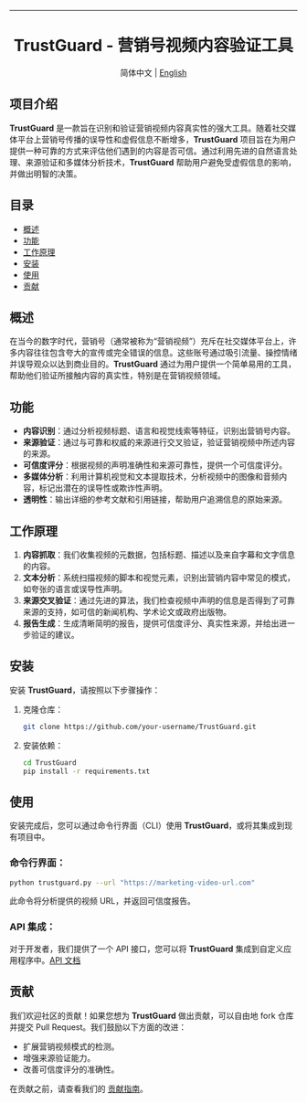 
---

<div align="center"> 

# TrustGuard - 营销号视频内容验证工具

</div>

<div align="center">
      简体中文 | <a href="README_EN.md" >English</a>
</div>

## 项目介绍

**TrustGuard** 是一款旨在识别和验证营销视频内容真实性的强大工具。随着社交媒体平台上营销号传播的误导性和虚假信息不断增多，**TrustGuard** 项目旨在为用户提供一种可靠的方式来评估他们遇到的内容是否可信。通过利用先进的自然语言处理、来源验证和多媒体分析技术，**TrustGuard** 帮助用户避免受虚假信息的影响，并做出明智的决策。

## 目录

- [概述](#概述)
- [功能](#功能)
- [工作原理](#工作原理)
- [安装](#安装)
- [使用](#使用)
- [贡献](#贡献)

## 概述

在当今的数字时代，营销号（通常被称为“营销视频”）充斥在社交媒体平台上，许多内容往往包含夸大的宣传或完全错误的信息。这些账号通过吸引流量、操控情绪并误导观众以达到商业目的。**TrustGuard** 通过为用户提供一个简单易用的工具，帮助他们验证所接触内容的真实性，特别是在营销视频领域。

## 功能

- **内容识别**：通过分析视频标题、语言和视觉线索等特征，识别出营销号内容。
- **来源验证**：通过与可靠和权威的来源进行交叉验证，验证营销视频中所述内容的来源。
- **可信度评分**：根据视频的声明准确性和来源可靠性，提供一个可信度评分。
- **多媒体分析**：利用计算机视觉和文本提取技术，分析视频中的图像和音频内容，标记出潜在的误导性或欺诈性声明。
- **透明性**：输出详细的参考文献和引用链接，帮助用户追溯信息的原始来源。

## 工作原理

1. **内容抓取**：我们收集视频的元数据，包括标题、描述以及来自字幕和文字信息的内容。
2. **文本分析**：系统扫描视频的脚本和视觉元素，识别出营销内容中常见的模式，如夸张的语言或误导性声明。
3. **来源交叉验证**：通过先进的算法，我们检查视频中声明的信息是否得到了可靠来源的支持，如可信的新闻机构、学术论文或政府出版物。
4. **报告生成**：生成清晰简明的报告，提供可信度评分、真实性来源，并给出进一步验证的建议。

## 安装

安装 **TrustGuard**，请按照以下步骤操作：

1. 克隆仓库：
   ```bash
   git clone https://github.com/your-username/TrustGuard.git
   ```

2. 安装依赖：
   ```bash
   cd TrustGuard
   pip install -r requirements.txt
   ```

## 使用

安装完成后，您可以通过命令行界面（CLI）使用 **TrustGuard**，或将其集成到现有项目中。

### 命令行界面：
```bash
python trustguard.py --url "https://marketing-video-url.com"
```

此命令将分析提供的视频 URL，并返回可信度报告。

### API 集成：
对于开发者，我们提供了一个 API 接口，您可以将 **TrustGuard** 集成到自定义应用程序中。[API 文档](#)

## 贡献

我们欢迎社区的贡献！如果您想为 **TrustGuard** 做出贡献，可以自由地 fork 仓库并提交 Pull Request。我们鼓励以下方面的改进：

- 扩展营销视频模式的检测。
- 增强来源验证能力。
- 改善可信度评分的准确性。

在贡献之前，请查看我们的 [贡献指南](CONTRIBUTING.md)。


